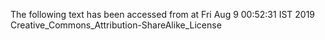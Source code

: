 The following text has been accessed from at Fri Aug 9 00:52:31 IST 2019
Creative_Commons_Attribution-ShareAlike_License
